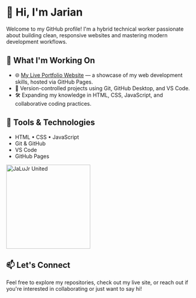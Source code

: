 # 👋 Hi, I'm Jarian

Welcome to my GitHub profile! I'm a hybrid technical worker passionate about building clean, responsive websites and mastering modern development workflows.

## 🚀 What I'm Working On

- 🌐 [My Live Portfolio Website](https://jalujr.github.io) — a showcase of my web development skills, hosted via GitHub Pages.
- 📁 Version-controlled projects using Git, GitHub Desktop, and VS Code.
- 🛠️ Expanding my knowledge in HTML, CSS, JavaScript, and collaborative coding practices.

## 🧰 Tools & Technologies

- HTML • CSS • JavaScript  
- Git & GitHub  
- VS Code  
- GitHub Pages

<img width="224" height="224" alt="JaLuJr United" src="https://github.com/user-attachments/assets/96a25d98-81be-47e2-9abc-57f2828394ed" />

## 📫 Let's Connect

Feel free to explore my repositories, check out my live site, or reach out if you're interested in collaborating or just want to say hi!
